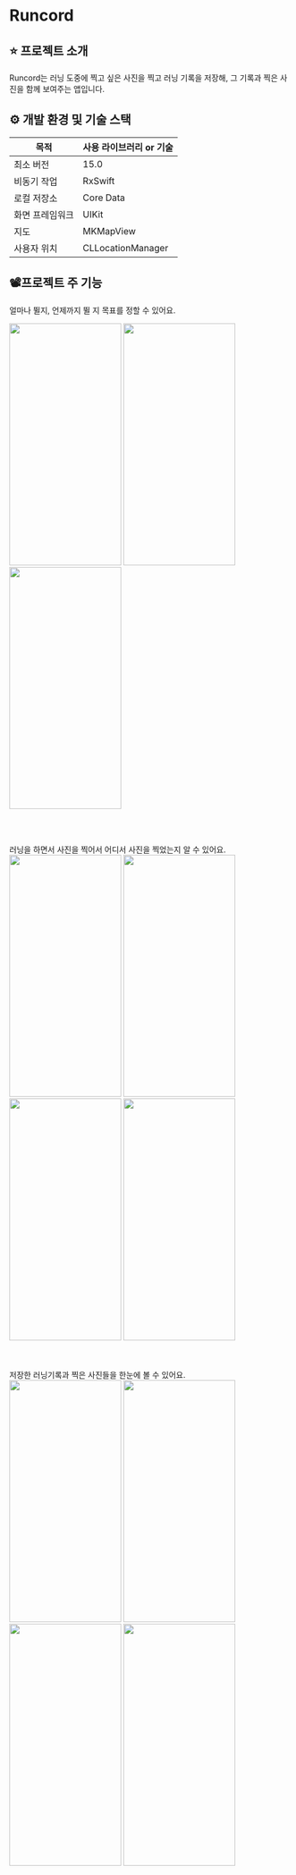 # Runcord

## ⭐️ 프로젝트 소개
Runcord는 러닝 도중에 찍고 싶은 사진을 찍고
러닝 기록을 저장해, 그 기록과 찍은 사진을 함께 보여주는 앱입니다.

## ⚙️ 개발 환경 및 기술 스택

|목적|사용 라이브러리 or 기술|
|------|---|
|최소 버전|15.0|
|비동기 작업|RxSwift|
|로컬 저장소|Core Data|
|화면 프레임워크|UIKit|
|지도|MKMapView|
|사용자 위치| CLLocationManager|

## 📽️프로젝트 주 기능
얼마나 뛸지, 언제까지 뛸 지 목표를 정할 수 있어요.<br>

<img src = "https://github.com/Kim-Junhwan/Runcord/assets/58679737/e8d758e5-37f1-42aa-b9dc-cf67c5461b55" width="200" height="433">
<img src = "https://github.com/Kim-Junhwan/Runcord/assets/58679737/d5e8930b-8edf-4827-9958-19206a028f63" width="200" height="433">
<img src = "https://github.com/Kim-Junhwan/Runcord/assets/58679737/d30ef40e-d6f7-4cca-87d9-a40de38186dc" width="200" height="433">

<br><br>

러닝을 하면서 사진을 찍어서 어디서 사진을 찍었는지 알 수 있어요.<br>
<img src = "https://github.com/Kim-Junhwan/Runcord/assets/58679737/19e5abbb-388f-40e0-9add-0ad9825ad2e8" width="200" height="433">
<img src = "https://github.com/Kim-Junhwan/Runcord/assets/58679737/793162b4-a085-47a2-887d-aa3087bfb9fa" width="200" height="433">
<img src = "https://github.com/Kim-Junhwan/Runcord/assets/58679737/2d600309-68b2-4cae-8bbc-e7a917ac2e1d" width="200" height="433">
<img src = "https://github.com/Kim-Junhwan/Runcord/assets/58679737/c38f4973-1e5f-4e2a-9fa4-373901778d73" width="200" height="433">

<br><br>
저장한 러닝기록과 찍은 사진들을 한눈에 볼 수 있어요.<br>
<img src = "https://github.com/Kim-Junhwan/Runcord/assets/58679737/ed62e51e-133b-4aad-927f-1372b3d8b551" width="200" height="433">
<img src = "https://github.com/Kim-Junhwan/Runcord/assets/58679737/9b7a94cb-7969-473a-943e-51c8b84f6b62" width="200" height="433">
<img src = "https://github.com/Kim-Junhwan/Runcord/assets/58679737/06e06ee4-fe68-44d7-bce2-cb79c7d1e928" width="200" height="433">
<img src = "https://github.com/Kim-Junhwan/Runcord/assets/58679737/5304a848-5f11-4e1c-8ebc-9542fdc63337" width="200" height="433">


